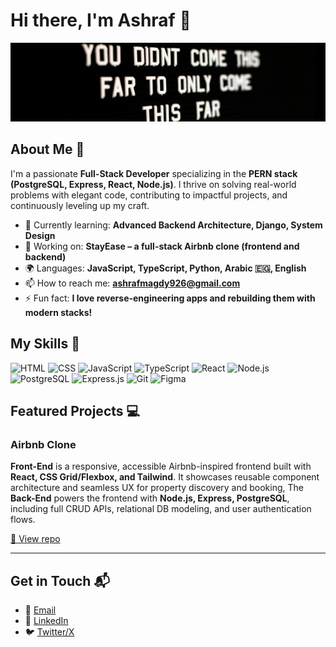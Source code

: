 

# Hi there, I'm Ashraf 👋

![Banner Image](https://github.com/Ashraf-Magdy-Mostafa/Ashraf-Magdy/blob/main/assets/my-banner.png)

## About Me 🚀

I'm a passionate **Full-Stack Developer** specializing in the **PERN stack (PostgreSQL, Express, React, Node.js)**. I thrive on solving real-world problems with elegant code, contributing to impactful projects, and continuously leveling up my craft.

* 🌱 Currently learning: **Advanced Backend Architecture, Django, System Design**
* 🔭 Working on: **StayEase – a full-stack Airbnb clone (frontend and backend)**
* 🌍 Languages: **JavaScript, TypeScript, Python, Arabic 🇪🇬, English**
* 📫 How to reach me: **[ashrafmagdy926@gmail.com](mailto:ashrafmagdy926@gmail.com)**
* ⚡ Fun fact: **I love reverse-engineering apps and rebuilding them with modern stacks!**

## My Skills 🧠

![HTML](https://img.shields.io/badge/-HTML-E34F26?style=flat-square\&logo=html5\&logoColor=white)
![CSS](https://img.shields.io/badge/-CSS-1572B6?style=flat-square\&logo=css3\&logoColor=white)
![JavaScript](https://img.shields.io/badge/-JavaScript-F7DF1E?style=flat-square\&logo=javascript\&logoColor=black)
![TypeScript](https://img.shields.io/badge/-TypeScript-3178C6?style=flat-square\&logo=typescript\&logoColor=white)
![React](https://img.shields.io/badge/-React-61DAFB?style=flat-square\&logo=react\&logoColor=black)
![Node.js](https://img.shields.io/badge/-Node.js-339933?style=flat-square\&logo=node.js\&logoColor=white)
![PostgreSQL](https://img.shields.io/badge/-PostgreSQL-336791?style=flat-square\&logo=postgresql\&logoColor=white)
![Express.js](https://img.shields.io/badge/-Express.js-000000?style=flat-square\&logo=express\&logoColor=white)
![Git](https://img.shields.io/badge/-Git-F05032?style=flat-square\&logo=git\&logoColor=white)
![Figma](https://img.shields.io/badge/-Figma-F24E1E?style=flat-square\&logo=figma\&logoColor=white)


## Featured Projects 💻

### Airbnb Clone


**Front-End** is a responsive, accessible Airbnb-inspired frontend built with **React, CSS Grid/Flexbox, and Tailwind**. It showcases reusable component architecture and seamless UX for property discovery and booking, The **Back-End** powers the frontend with **Node.js, Express, PostgreSQL**, including full CRUD APIs, relational DB modeling, and user authentication flows.

[🔗 View repo](https://github.com/Ashraf-Magdy-Mostafa/airbnb-clone-project)

---


## Get in Touch 📬


* 📧 [Email](mailto:ashrafmagdy926@gmail.com)
* 💼 [LinkedIn](https://www.linkedin.com/in/ashraf-magdy-webdev/)
* 🐦 [Twitter/X](https://x.com/ashrafmagdy926)

